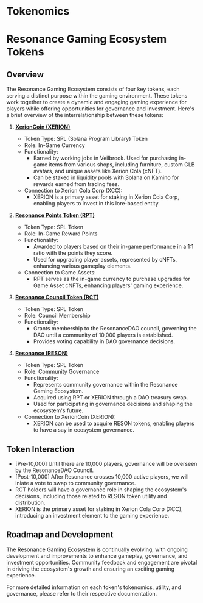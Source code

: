 # Tokenomics

# Resonance Gaming Ecosystem Tokens

## Overview

The Resonance Gaming Ecosystem consists of four key tokens, each serving a distinct purpose within the gaming environment. These tokens work together to create a dynamic and engaging gaming experience for players while offering opportunities for governance and investment. Here's a brief overview of the interrelationship between these tokens:

1. **[XerionCoin (XERION)](https://github.com/PlayResonance/whitepaper/blob/main/tokenomics/xerioncoin.md)**
   - Token Type: SPL (Solana Program Library) Token
   - Role: In-Game Currency
   - Functionality:
     - Earned by working jobs in Veilbrook. Used for purchasing in-game items from various shops, including furniture, custom GLB avatars, and unique assets like Xerion Cola (cNFT).
     - Can be staked in liquidity pools with Solana on Kamino for rewards earned from trading fees.
   - Connection to Xerion Cola Corp (XCC):
     - XERION is a primary asset for staking in Xerion Cola Corp, enabling players to invest in this lore-based entity.

2. **[Resonance Points Token (RPT)](https://github.com/PlayResonance/whitepaper/blob/main/tokenomics/rpt.md)**
   - Token Type: SPL Token
   - Role: In-Game Reward Points
   - Functionality:
     - Awarded to players based on their in-game performance in a 1:1 ratio with the points they score.
     - Used for upgrading player assets, represented by cNFTs, enhancing various gameplay elements.
   - Connection to Game Assets:
     - RPT serves as the in-game currency to purchase upgrades for Game Asset cNFTs, enhancing players' gaming experience.

3. **[Resonance Council Token (RCT)](https://github.com/PlayResonance/whitepaper/blob/main/tokenomics/rct.md)**
   - Token Type: SPL Token
   - Role: Council Membership
   - Functionality:
     - Grants membership to the ResonanceDAO council, governing the DAO until a community of 10,000 players is established.
     - Provides voting capability in DAO governance decisions.

4. **[Resonance (RESON)](https://github.com/PlayResonance/whitepaper/blob/main/tokenomics/reson.md)**
   - Token Type: SPL Token
   - Role: Community Governance
   - Functionality:
     - Represents community governance within the Resonance Gaming Ecosystem.
     - Acquired using RPT or XERION through a DAO treasury swap.
     - Used for participating in governance decisions and shaping the ecosystem's future.
   - Connection to XerionCoin (XERION):
     - XERION can be used to acquire RESON tokens, enabling players to have a say in ecosystem governance.

## Token Interaction

- [Pre-10,000] Until there are 10,000 players, governance will be overseen by the ResonanceDAO Council.
- [Post-10,000] After Resonance crosses 10,000 active players, we will iniate a vote to swap to community governance.
- RCT holders will have a governance role in shaping the ecosystem's decisions, including those related to RESON token utility and distribution.
- XERION is the primary asset for staking in Xerion Cola Corp (XCC), introducing an investment element to the gaming experience.

## Roadmap and Development

The Resonance Gaming Ecosystem is continually evolving, with ongoing development and improvements to enhance gameplay, governance, and investment opportunities. Community feedback and engagement are pivotal in driving the ecosystem's growth and ensuring an exciting gaming experience.

For more detailed information on each token's tokenomics, utility, and governance, please refer to their respective documentation.

